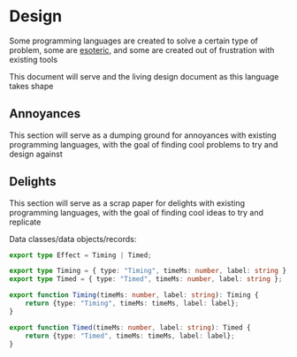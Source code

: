 # Design

Some programming languages are created to solve a certain type of problem, some are [esoteric](https://en.wikipedia.org/wiki/Esoteric_programming_language), and some are created out of frustration with existing tools

This document will serve and the living design document as this language takes shape

## Annoyances

This section will serve as a dumping ground for annoyances with existing programming languages, with the goal of finding cool problems to try and design against

## Delights

This section will serve as a scrap paper for delights with existing programming languages, with the goal of finding cool ideas to try and replicate

Data classes/data objects/records:
```typescript
export type Effect = Timing | Timed;

export type Timing = { type: "Timing", timeMs: number, label: string };
export type Timed = { type: "Timed", timeMs: number, label: string };

export function Timing(timeMs: number, label: string): Timing {
    return {type: "Timing", timeMs: timeMs, label: label};
}

export function Timed(timeMs: number, label: string): Timed {
    return {type: "Timed", timeMs: timeMs, label: label};
}
```
